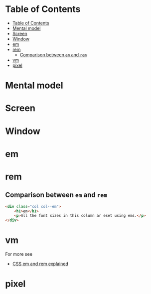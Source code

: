 # Table of Contents
- [Table of Contents](#table-of-contents)
- [Mental model](#mental-model)
- [Screen](#screen)
- [Window](#window)
- [em](#em)
- [rem](#rem)
  - [Comparison between ```em``` and ```rem```](#comparison-between-em-and-rem)
- [vm](#vm)
- [pixel](#pixel)
# Mental model
# Screen
# Window
# em

# rem
## Comparison between ```em``` and ```rem```
```html
<div class="col col--em">
    <h1>em</h1>
    <p>All the font sizes in this column ar eset using ems.</p>
</div>
```

# vm



For more see 
- [CSS em and rem explained](https://www.youtube.com/watch?v=_-aDOAMmDHI)
# pixel